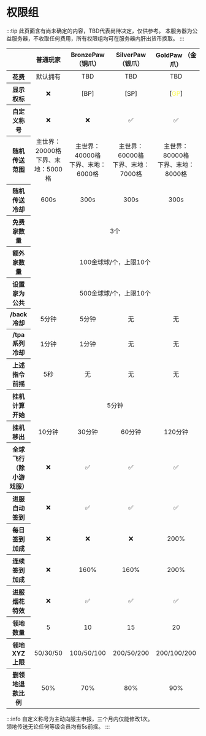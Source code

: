 # 权限组

:::tip
此页面含有尚未确定的内容，TBD代表尚待决定，仅供参考。
本服务器为公益服务器，不收取任何费用，所有权限组均可在服务器内肝出货币换取。
:::

<table style='text-align:center;'>
    <thead>
        <tr>
            <th></th><th>普通玩家</th><th>BronzePaw （铜爪）</th><th>SilverPaw （银爪）</th><th>GoldPaw （金爪）</th>
        </tr>
    </thead>
    <tbody>
        <tr>
            <th>花费</th><td>默认拥有</td><td>TBD</td><td>TBD</td><td>TBD</td>
        </tr>
        <tr>
            <th>显示权标</th><td>❌</td><td>[BP]</td><td>[SP]</td><td>[<span style="color:#fcfc54;">GP</span>]</td>
        </tr>
        <tr>
            <th>自定义称号</th><td>❌</td><td>❌</td><td>✅</td><td>✅</td>
        </tr>
        <tr>
            <th>随机传送范围</th><td>主世界：20000格<br>下界、末地：5000格</td><td>主世界：40000格<br>下界、末地：6000格</td><td>主世界：60000格<br>下界、末地：7000格</td><td>主世界：80000格<br>下界、末地：8000格</td>
        </tr>
        <tr>
            <th>随机传送冷却</th><td>600s</td><td>300s</td><td>300s</td><td>300s</td>
        </tr>
        <tr>
            <th>免费家数量</th><td colspan='4'>3个</td>
        </tr>
        <tr>
            <th>额外家数量</th><td colspan='4'>100金球球/个，上限10个
</td>
        </tr>
        <tr>
            <th>设置家为公共</th><td colspan='4'>500金球球/个，上限10个
</td>
        </tr>
        <tr>
            <th>/back 冷却</th><td>5分钟</td><td>5分钟</td><td>无</td><td>无</td>
        </tr>
        <tr>
            <th>/tpa系列冷却</th><td>1分钟</td><td>1分钟</td><td>无</td><td>无</td>
        </tr>
        <tr>
            <th>上述指令前摇</th><td>5秒</td><td>无</td><td>无</td><td>无</td>
        </tr>
                <tr>
            <th>挂机计算开始</th><td colspan='4'>5分钟</td>
        </tr>
        <tr>
            <th>挂机移出</th><td>10分钟</td><td>30分钟</td><td>60分钟</td><td>120分钟</td>
        </tr>
        <tr>
            <th>全球飞行<br>（除小游戏服）</th><td>❌</td><td>✅</td><td>✅</td><td>✅</td>
        </tr>
        <tr>
            <th>进服自动签到</th><td>❌</td><td>✅</td><td>✅</td><td>✅</td>
        </tr>
        <tr>
            <th>每日签到加成</th><td>❌</td><td>❌</td><td>❌</td><td>200%</td>
        </tr>
        <tr>
            <th>连续签到加成</th><td>❌</td><td>160%</td><td>160%</td><td>200%</td>
        </tr>
        <tr>
            <th>进服烟花特效</th><td>❌</td><td>✅</td><td>✅</td><td>✅</td>
        </tr>
        <tr>
            <th>领地数量</th><td>5</td><td>10</td><td>15</td><td>20</td>
        </tr>
        <tr>
            <th>领地XYZ上限</th><td>50/30/50</td><td>100/50/100</td><td>200/50/200</td><td>200/100/200</td>
        </tr>
        <tr>
            <th>删领地退款比例</th><td>50%</td><td>70%</td><td>80%</td><td>90%</td>
        </tr>
    </tbody>
</table>

:::info
自定义称号为主动向服主申报，三个月内仅能修改1次。  
领地传送无论任何等级会员均有5s前摇。
:::